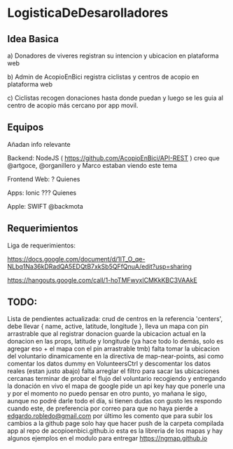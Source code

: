 # LogisticaDeDesarolladores

## Idea Basica

a) Donadores de viveres registran su intencion y ubicacion en plataforma web

b) Admin de AcopioEnBici registra ciclistas y centros de acopio en plataforma web

c) Ciclistas recogen donaciones hasta donde puedan y luego se les guia al centro de acopio más cercano por app movil.

## Equipos

Añadan info relevante

Backend: NodeJS ( https://github.com/AcopioEnBici/API-REST ) creo que @artgoce, @organillero y Marco estaban viendo este tema

Frontend Web: ? Quienes

Apps: Ionic ??? Quienes

Apple: SWIFT @backmota


## Requerimientos

Liga de requerimientos:

https://docs.google.com/document/d/1lT_O_qe-NLbq1Na36kDRadQA5EDQtB7xkSb5QFfQnuA/edit?usp=sharing

https://hangouts.google.com/call/1-hoTMFwyxlCMKkKBC3VAAkE

## TODO:
Lista de pendientes actualizada:
crud de centros en la referencia 'centers', debe llevar { name, active, latitude, longitude }, lleva un mapa con pin arrastrable
que al registrar donacion guarde la ubicacion actual en la donacion en las props, latitude y longitude (ya hace todo lo demás, solo es agregar eso + el mapa con el pin arrastrable tmb)
falta tomar la ubicacion del voluntario dinamicamente en la directiva de map-near-points, asi como comentar los datos dummy en VolunteersCtrl y descomentar los datos reales (estan justo abajo)
falta arreglar el filtro para sacar las ubicaciones cercanas
terminar de probar el flujo del voluntario recogiendo y entregando la donación
en vivo el mapa de google pide un api key hay que ponerle una
y por el momento no puedo pensar en otro punto, yo mañana le sigo, aunque no podré darle todo el día, si tienen dudas con gusto les respondo cuando este, de preferencia por correo para que no haya pierde a edgardo.robledo@gmail.com
por último les comento que para subir los cambios a la github page solo hay que hacer push de la carpeta compilada app al repo de acopioenbici.github.io
esta es la libreria de los mapas y hay algunos ejemplos en el modulo para entregar
https://ngmap.github.io
